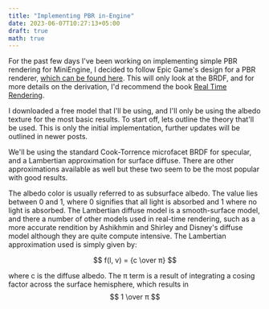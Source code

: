 ```yaml
---
title: "Implementing PBR in-Engine"
date: 2023-06-07T10:27:13+05:00
draft: true
math: true
---
```


For the past few days I've been working on implementing simple PBR rendering for MiniEngine, I decided to follow Epic Game's design for a PBR renderer, [which can be found here](https://cdn2.unrealengine.com/Resources/files/2013SiggraphPresentationsNotes-26915738.pdf). This will only look at the BRDF, and for more details on the derivation, I'd recommend the book [Real Time Rendering](https://www.realtimerendering.com/).

I downloaded a free model that I'll be using, and I'll only be using the albedo texture for the most basic results. To start off, lets outline the theory that'll be used. This is only the initial implementation, further updates will be outlined in newer posts.

We'll be using the standard Cook-Torrence microfacet BRDF for specular, and a Lambertian approximation for surface diffuse. There are other approximations available as well but these two seem to be the most popular with good results. 

The albedo color is usually referred to as subsurface albedo. The value lies between 0 and 1, where 0 signifies that all light is absorbed and 1 where no light is absorbed. The Lambertian diffuse model is a smooth-surface model, and there a number of other models used in real-time rendering, such as a more accurate rendition by Ashikhmin and Shirley and Disney's diffuse model although they are quite compute intensive. The Lambertian approximation used is simply given by:

$$  f(l, v) = {c \over π} $$

where c is the diffuse albedo. The π term is a result of integrating a cosing factor across the surface hemisphere, which results in $$ 1 \over π $$